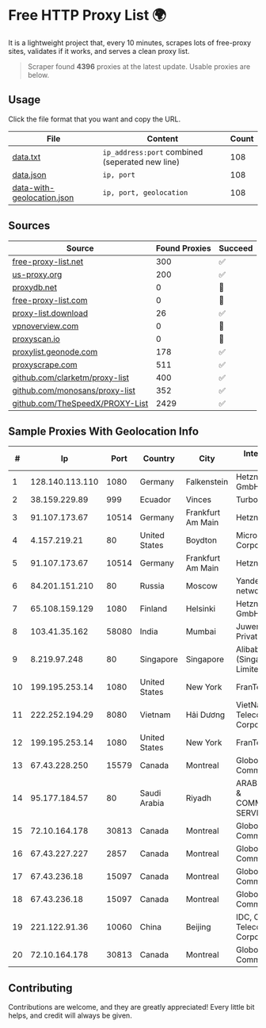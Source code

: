 
# Free HTTP Proxy List 🌍

It is a lightweight project that, every 10 minutes, scrapes lots of free-proxy sites, validates if it works, and serves a clean proxy list.


> Scraper found **4396** proxies at the latest update. Usable proxies are below.

## Usage

Click the file format that you want and copy the URL.


|File|Content|Count|
|----|-------|-----|
|[data.txt](https://raw.githubusercontent.com/themiralay/Proxy-List-World/master/data.txt)|`ip_address:port` combined (seperated new line)|108|
|[data.json](https://raw.githubusercontent.com/themiralay/Proxy-List-World/master/data.json)|`ip, port`|108|
|[data-with-geolocation.json](https://raw.githubusercontent.com/themiralay/Proxy-List-World/master/data-with-geolocation.json)|`ip, port, geolocation`|108|

## Sources

|Source|Found Proxies|Succeed|
|------|-------------|-------|
|[free-proxy-list.net](https://free-proxy-list.net)|300|✅|
|[us-proxy.org](https://www.us-proxy.org)|200|✅|
|[proxydb.net](http://proxydb.net)|0|🚫|
|[free-proxy-list.com](https://free-proxy-list.com/?page=&port=&type%5B%5D=http&type%5B%5D=https&up_time=0&search=Search)|0|🚫|
|[proxy-list.download](https://www.proxy-list.download/HTTP)|26|✅|
|[vpnoverview.com](https://vpnoverview.com/privacy/anonymous-browsing/free-proxy-servers)|0|🚫|
|[proxyscan.io](https://www.proxyscan.io)|0|🚫|
|[proxylist.geonode.com](https://proxylist.geonode.com/api/proxy-list?limit=300&page=1&sort_by=lastChecked&sort_type=desc&protocols=http,https)|178|✅|
|[proxyscrape.com](https://api.proxyscrape.com/v2/?request=displayproxies&protocol=http&timeout=10000&country=all&ssl=all&anonymity=all)|511|✅|
|[github.com/clarketm/proxy-list](https://raw.githubusercontent.com/clarketm/proxy-list/master/proxy-list-raw.txt)|400|✅|
|[github.com/monosans/proxy-list](https://raw.githubusercontent.com/monosans/proxy-list/main/proxies/http.txt)|352|✅|
|[github.com/TheSpeedX/PROXY-List](https://raw.githubusercontent.com/TheSpeedX/PROXY-List/master/http.txt)|2429|✅|


## Sample Proxies With Geolocation Info

|#|Ip|Port|Country|City|Internet Service Provider|
|-|--|----|-------|----|-------------------------|
|1|128.140.113.110|1080|Germany|Falkenstein|Hetzner Online GmbH|
|2|38.159.229.89|999|Ecuador|Vinces|Turbonet S.A.|
|3|91.107.173.67|10514|Germany|Frankfurt Am Main|Hetzner Online AG|
|4|4.157.219.21|80|United States|Boydton|Microsoft Corporation|
|5|91.107.173.67|10514|Germany|Frankfurt Am Main|Hetzner Online AG|
|6|84.201.151.210|80|Russia|Moscow|Yandex enterprise network|
|7|65.108.159.129|1080|Finland|Helsinki|Hetzner Online GmbH|
|8|103.41.35.162|58080|India|Mumbai|Juweriyah Networks Private Limited|
|9|8.219.97.248|80|Singapore|Singapore|Alibaba Cloud (Singapore) Private Limited|
|10|199.195.253.14|1080|United States|New York|FranTech Solutions|
|11|222.252.194.29|8080|Vietnam|Hải Dương|VietNam Post and Telecom Corporation|
|12|199.195.253.14|1080|United States|New York|FranTech Solutions|
|13|67.43.228.250|15579|Canada|Montreal|GloboTech Communications|
|14|95.177.184.57|80|Saudi Arabia|Riyadh|ARABIAN INTERNET & COMMUNICATIONS SERVICES CO.LTD|
|15|72.10.164.178|30813|Canada|Montreal|GloboTech Communications|
|16|67.43.227.227|2857|Canada|Montreal|GloboTech Communications|
|17|67.43.236.18|15097|Canada|Montreal|GloboTech Communications|
|18|67.43.236.18|15097|Canada|Montreal|GloboTech Communications|
|19|221.122.91.36|10060|China|Beijing|IDC, China Telecommunications Corporation|
|20|72.10.164.178|30813|Canada|Montreal|GloboTech Communications|



## Contributing

Contributions are welcome, and they are greatly appreciated! Every
little bit helps, and credit will always be given.

